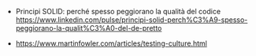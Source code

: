 - Principi SOLID: perché spesso peggiorano la qualità del codice
https://www.linkedin.com/pulse/principi-solid-perch%C3%A9-spesso-peggiorano-la-qualit%C3%A0-del-de-pretto


- https://www.martinfowler.com/articles/testing-culture.html


